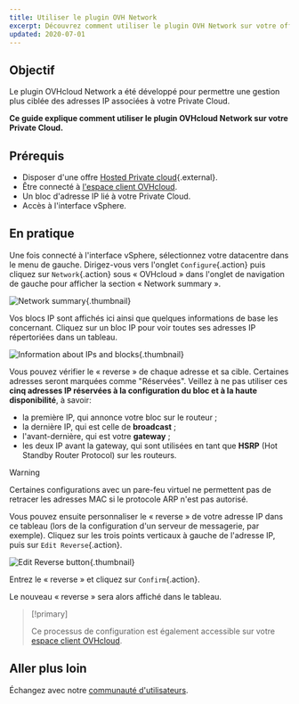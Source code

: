 ```yaml
---
title: Utiliser le plugin OVH Network
excerpt: Découvrez comment utiliser le plugin OVH Network sur votre offre Private Cloud
updated: 2020-07-01
---
```


## Objectif

Le plugin OVHcloud Network a été développé pour permettre une gestion plus ciblée des adresses IP associées à votre Private Cloud.

**Ce guide explique comment utiliser le plugin OVHcloud Network sur votre Private Cloud.**

## Prérequis

- Disposer d'une offre [Hosted Private cloud](https://www.ovhcloud.com/fr/enterprise/products/hosted-private-cloud/){.external}.
- Être connecté à [l'espace client OVHcloud](https://www.ovh.com/auth/?action=gotomanager&from=https://www.ovh.com/fr/&ovhSubsidiary=fr).
- Un bloc d'adresse IP lié à votre Private Cloud.
- Accès à l'interface vSphere.

## En pratique

Une fois connecté à l'interface vSphere, sélectionnez votre datacentre dans le menu de gauche. Dirigez-vous vers l'onglet `Configure`{.action} puis cliquez sur `Network`{.action} sous « OVHcloud » dans l'onglet de navigation de gauche pour afficher la section « Network summary ».

![Network summary](images/ovhcloudplugin_01.png){.thumbnail}

Vos blocs IP sont affichés ici ainsi que quelques informations de base les concernant. Cliquez sur un bloc IP pour voir toutes ses adresses IP répertoriées dans un tableau.

![Information about IPs and blocks](images/ovhcloudplugin_02.png){.thumbnail}

Vous pouvez vérifier le « reverse » de chaque adresse et sa cible. Certaines adresses seront marquées comme "Réservées". Veillez à ne pas utiliser ces **cinq adresses IP réservées à la configuration du bloc et à la haute disponibilité**, à savoir:

- la première IP, qui annonce votre bloc sur le routeur ;
- la dernière IP, qui est celle de **broadcast** ;
- l'avant-dernière, qui est votre **gateway** ;
- les deux IP avant la gateway, qui sont utilisées en tant que **HSRP** (Hot Standby Router Protocol) sur les routeurs.

> [!warning]
> Certaines configurations avec un pare-feu virtuel ne permettent pas de retracer les adresses MAC si le protocole ARP n'est pas autorisé.
>

Vous pouvez ensuite personnaliser le « reverse » de votre adresse IP dans ce tableau (lors de la configuration d'un serveur de messagerie, par exemple). Cliquez sur les trois points verticaux à gauche de l'adresse IP, puis sur `Edit Reverse`{.action}.

![Edit Reverse button](images/ovhcloudplugin_03.png){.thumbnail}

Entrez le « reverse » et cliquez sur `Confirm`{.action}.

Le nouveau  « reverse » sera alors affiché dans le tableau.

> [!primary]
>
> Ce processus de configuration est également accessible sur votre [espace client OVHcloud](https://www.ovh.com/auth/?action=gotomanager&from=https://www.ovh.com/fr/&ovhSubsidiary=fr). 
> 

## Aller plus loin

Échangez avec notre [communauté d'utilisateurs](/links/community).
